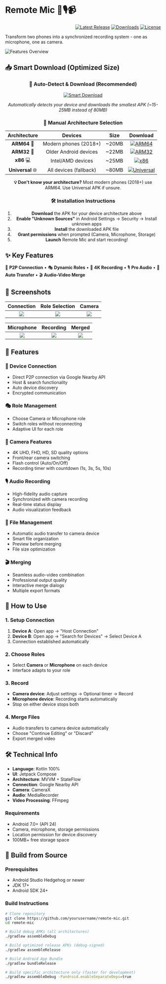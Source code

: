 # Remote Mic 📱🎙️📹

<div align="right">

[![Latest Release](https://img.shields.io/github/v/release/yourusername/remote-mic?style=for-the-badge&logo=android&color=brightgreen)](https://github.com/yourusername/remote-mic/releases/latest)
[![Downloads](https://img.shields.io/github/downloads/yourusername/remote-mic/total?style=for-the-badge&color=blue)](https://github.com/yourusername/remote-mic/releases)
[![License](https://img.shields.io/github/license/yourusername/remote-mic?style=for-the-badge)](LICENSE)

</div>

Transform two phones into a synchronized recording system - one as microphone, one as camera.

![Features Overview](images/feature.png)

## 📥 Smart Download (Optimized Size)

<div align="center">

### 🤖 Auto-Detect & Download (Recommended)
[![Smart Download](https://img.shields.io/badge/Smart%20Download-Auto%20Detect-brightgreen?style=for-the-badge&logo=android)](https://yourusername.github.io/remote-mic/)

*Automatically detects your device and downloads the smallest APK (~15-25MB instead of 80MB)*

### 📱 Manual Architecture Selection

| Architecture | Devices | Size | Download |
|:------------:|:-------:|:----:|:--------:|
| **ARM64** 🚀 | Modern phones (2018+) | ~20MB | [![ARM64](https://img.shields.io/badge/ARM64-Download-success?style=flat-square&logo=android)](https://github.com/yourusername/remote-mic/releases/latest/download/app-arm64-v8a-release.apk) |
| **ARM32** 📱 | Older Android devices | ~22MB | [![ARM32](https://img.shields.io/badge/ARM32-Download-success?style=flat-square&logo=android)](https://github.com/yourusername/remote-mic/releases/latest/download/app-armeabi-v7a-release.apk) |
| **x86** 💻 | Intel/AMD devices | ~25MB | [![x86](https://img.shields.io/badge/x86-Download-success?style=flat-square&logo=intel)](https://github.com/yourusername/remote-mic/releases/latest/download/app-x86-release.apk) |
| **Universal** 🌐 | All devices (fallback) | ~80MB | [![Universal](https://img.shields.io/badge/Universal-Download-orange?style=flat-square)](https://github.com/yourusername/remote-mic/releases/latest/download/app-universal-release.apk) |

**💡 Don't know your architecture?** Most modern phones (2018+) use ARM64. Use Universal APK if unsure.

### 🛠️ Installation Instructions

1. **Download** the APK for your device architecture above
2. **Enable "Unknown Sources"** in Android Settings → Security → Install unknown apps
3. **Install** the downloaded APK file
4. **Grant permissions** when prompted (Camera, Microphone, Storage)
5. **Launch** Remote Mic and start recording!

</div>

## ✨ Key Features

🔗 **P2P Connection** • 🎭 **Dynamic Roles** • 🎥 **4K Recording** • 🎙️ **Pro Audio** • 📁 **Auto Transfer** • 🎬 **Audio-Video Merge**

## 📸 Screenshots

| Connection | Role Selection | Camera |
|:----------:|:--------------:|:------:|
| ![](images/photo_1.jpg) | ![](images/photo_2.jpg) | ![](images/photo_3.jpg) |

| Microphone | Recording | Merged |
|:----------:|:---------:|:------:|
| ![](images/photo_4.jpg) | ![](images/photo_5.jpg) | ![](images/photo_1.jpg) |

## 🚀 Features

### 📡 Device Connection
- Direct P2P connection via Google Nearby API
- Host & search functionality
- Auto device discovery
- Encrypted communication

### 🎭 Role Management
- Choose Camera or Microphone role
- Switch roles without reconnecting
- Adaptive UI for each role

### 🎥 Camera Features
- 4K UHD, FHD, HD, SD quality options
- Front/rear camera switching
- Flash control (Auto/On/Off)
- Recording timer with countdown (1s, 3s, 5s, 10s)

### 🎙️ Audio Recording
- High-fidelity audio capture
- Synchronized with camera recording
- Real-time status display
- Audio visualization feedback

### 📁 File Management
- Automatic audio transfer to camera device
- Smart file organization
- Preview before merging
- File size optimization

### 🎬 Merging
- Seamless audio-video combination
- Professional output quality
- Interactive merge dialogs
- Multiple export formats

## 🎯 How to Use

### 1. Setup Connection
1. **Device A**: Open app → "Host Connection"
2. **Device B**: Open app → "Search for Devices" → Select Device A
3. Connection established automatically

### 2. Choose Roles
- Select **Camera** or **Microphone** on each device
- Interface adapts to your role

### 3. Record
- **Camera device**: Adjust settings → Optional timer → Record
- **Microphone device**: Recording starts automatically
- Stop on either device stops both

### 4. Merge Files
- Audio transfers to camera device automatically
- Choose "Continue Editing" or "Discard"
- Export merged video

## 🛠️ Technical Info

- **Language**: Kotlin 100%
- **UI**: Jetpack Compose
- **Architecture**: MVVM + StateFlow
- **Connection**: Google Nearby API
- **Camera**: CameraX
- **Audio**: MediaRecorder
- **Video Processing**: FFmpeg

### Requirements
- Android 7.0+ (API 24)
- Camera, microphone, storage permissions
- Location permission for device discovery
- 100MB+ free storage space

## 📱 Build from Source

### Prerequisites
- Android Studio Hedgehog or newer
- JDK 17+
- Android SDK 24+

### Build Instructions
```bash
# Clone repository
git clone https://github.com/yourusername/remote-mic.git
cd remote-mic

# Build debug APKs (all architectures)
./gradlew assembleDebug

# Build optimized release APKs (debug-signed)
./gradlew assembleRelease

# Build Android App Bundle
./gradlew bundleRelease

# Build specific architecture only (faster for development)
./gradlew assembleDebug -Pandroid.enableSeparateDeps=true